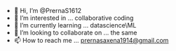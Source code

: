 - 👋 Hi, I’m @PrernaS1612
- 👀 I’m interested in ... collaborative coding
- 🌱 I’m currently learning ... datascience\ML
- 💞️ I’m looking to collaborate on ... the same
- 📫 How to reach me ... prernasaxena1914@gmail.com

<!---
PrernaS1612/PrernaS1612 is a ✨ special ✨ repository because its `README.md` (this file) appears on your GitHub profile.
You can click the Preview link to take a look at your changes.
--->
